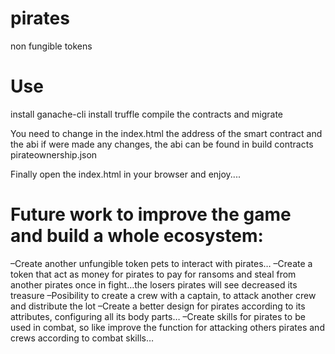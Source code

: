 # pirates
non fungible tokens
# Use
install ganache-cli
install truffle
compile the contracts and migrate

You need to change in the index.html the address of the smart contract and the abi if were made any changes, the abi
can be found in build contracts pirateownership.json

Finally open the index.html in your browser and enjoy....

# Future work to improve the game and build a whole ecosystem:
–Create another unfungible token pets to interact with pirates…
–Create a token that act as money for pirates to pay for ransoms and steal from another pirates once in fight…the losers pirates will see decreased its treasure
–Posibility to create a crew with a captain, to attack another crew and distribute the lot
–Create a better design for pirates according to its attributes, configuring all its body parts…
–Create skills for pirates to be used in combat, so like improve the function for attacking others pirates and crews according to combat skills…
